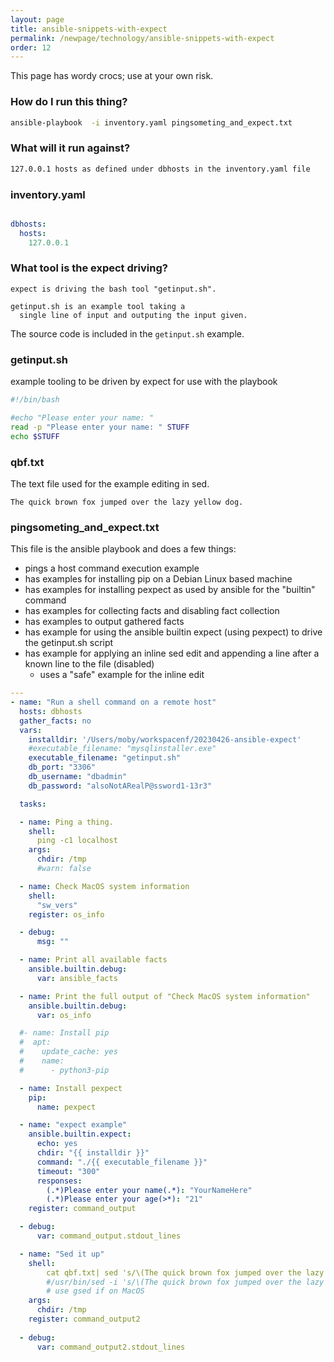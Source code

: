 ```yaml
---
layout: page
title: ansible-snippets-with-expect
permalink: /newpage/technology/ansible-snippets-with-expect
order: 12
---
```


This page has wordy crocs; use at your own risk.

### How do I run this thing?
```bash
ansible-playbook  -i inventory.yaml pingsometing_and_expect.txt
```

### What will it run against?
```bash
127.0.0.1 hosts as defined under dbhosts in the inventory.yaml file
```

### inventory.yaml
```yaml

dbhosts:
  hosts:
    127.0.0.1
```

### What tool is the expect driving?

```console
expect is driving the bash tool "getinput.sh".

getinput.sh is an example tool taking a 
  single line of input and outputing the input given.
```

The source code is included in the `getinput.sh` example.

### getinput.sh 
example tooling to be driven by expect for use with the playbook
```bash
#!/bin/bash

#echo "Please enter your name: "
read -p "Please enter your name: " STUFF
echo $STUFF
```

### qbf.txt
The text file used for the example editing in sed.

```text
The quick brown fox jumped over the lazy yellow dog.
```

### pingsometing_and_expect.txt <br>
This file is the ansible playbook and does a few things:
  * pings a host command execution example
  * has examples for installing pip on a Debian Linux based machine
  * has examples for installing pexpect as used by ansible for the "builtin" command
  * has examples for collecting facts and disabling fact collection
  * has examples to output gathered facts
  * has example for using the ansible builtin expect (using pexpect) to drive the getinput.sh script
  * has example for applying an inline sed edit and appending a line after a known line to the file (disabled)
    * uses a "safe" example for the inline edit

```yaml
---
- name: "Run a shell command on a remote host"
  hosts: dbhosts
  gather_facts: no
  vars:
    installdir: '/Users/moby/workspacenf/20230426-ansible-expect'
    #executable_filename: "mysqlinstaller.exe"
    executable_filename: "getinput.sh"
    db_port: "3306"
    db_username: "dbadmin"
    db_password: "alsoNotARealP@ssword1-13r3"

  tasks:

  - name: Ping a thing.
    shell:
      ping -c1 localhost 
    args:
      chdir: /tmp
      #warn: false

  - name: Check MacOS system information
    shell:
      "sw_vers"
    register: os_info

  - debug:
      msg: ""

  - name: Print all available facts
    ansible.builtin.debug:
      var: ansible_facts

  - name: Print the full output of "Check MacOS system information"
    ansible.builtin.debug:
      var: os_info

  #- name: Install pip
  #  apt:
  #    update_cache: yes
  #    name:
  #      - python3-pip

  - name: Install pexpect
    pip:
      name: pexpect

  - name: "expect example"
    ansible.builtin.expect:
      echo: yes
      chdir: "{{ installdir }}"
      command: "./{{ executable_filename }}"
      timeout: "300"
      responses:
        (.*)Please enter your name(.*): "YourNameHere"
        (.*)Please enter your age(>*): "21"
    register: command_output

  - debug:
      var: command_output.stdout_lines

  - name: "Sed it up"
    shell:
        cat qbf.txt| sed 's/\(The quick brown fox jumped over the lazy yellow dog.\)/&\nJohn/'
        #/usr/bin/sed -i 's/\(The quick brown fox jumped over the lazy yellow dog.\)/&\nJohn/' qbf.txt
        # use gsed if on MacOS
    args:
      chdir: /tmp
    register: command_output2
  
  - debug:
      var: command_output2.stdout_lines
```

